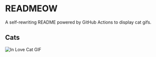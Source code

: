 # READMEOW

A self-rewriting README powered by GitHub Actions to display cat gifs.

## Cats

![In Love Cat GIF](https://media1.giphy.com/media/v1.Y2lkPTlhY2QwMmRhbDlsdDZybXZncWJtaG54MWR6NjMwNHIzeHJtenR2M2Jzd2QxOGE1ZiZlcD12MV9naWZzX3NlYXJjaCZjdD1n/MDJ9IbxxvDUQM/200.gif)
